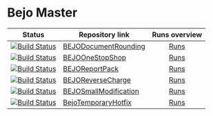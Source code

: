 # Bejo Master 
| Status | Repository link | Runs overview |
|---|---|:---:| 
| [![Build Status](https://navertica.visualstudio.com/BusinessCentral/_apis/build/status%2FBejo%2FMaster%2FBEJODocumentRounding%20Master?repoName=BEJODocumentRounding&branchName=master)](https://dev.azure.com/navertica/f42cedc3-eb03-40cd-8174-5d39c5e8f68a/_build/results?buildId=121099) | [BEJODocumentRounding](https://dev.azure.com/navertica/BusinessCentral/_git/BEJODocumentRounding) | [Runs](https://dev.azure.com/navertica/BusinessCentral/_build?definitionId=336) | 
| [![Build Status](https://navertica.visualstudio.com/BusinessCentral/_apis/build/status%2FBejo%2FMaster%2FBEJOOneStopShop%20Master?repoName=BEJOOneStopShop&branchName=master)](https://dev.azure.com/navertica/f42cedc3-eb03-40cd-8174-5d39c5e8f68a/_build/results?buildId=121051) | [BEJOOneStopShop](https://dev.azure.com/navertica/BusinessCentral/_git/BEJOOneStopShop) | [Runs](https://dev.azure.com/navertica/BusinessCentral/_build?definitionId=652) | 
| [![Build Status](https://navertica.visualstudio.com/BusinessCentral/_apis/build/status%2FBejo%2FMaster%2FBEJOReportPack%20Master?repoName=BEJOReportPack&branchName=master)](https://dev.azure.com/navertica/f42cedc3-eb03-40cd-8174-5d39c5e8f68a/_build/results?buildId=120757) | [BEJOReportPack](https://dev.azure.com/navertica/BusinessCentral/_git/BEJOReportPack) | [Runs](https://dev.azure.com/navertica/BusinessCentral/_build?definitionId=363) | 
| [![Build Status](https://navertica.visualstudio.com/BusinessCentral/_apis/build/status%2FBejo%2FMaster%2FBEJOReverseCharge%20Master?repoName=BEJOReverseCharge&branchName=master)](https://dev.azure.com/navertica/f42cedc3-eb03-40cd-8174-5d39c5e8f68a/_build/results?buildId=120888) | [BEJOReverseCharge](https://dev.azure.com/navertica/BusinessCentral/_git/BEJOReverseCharge) | [Runs](https://dev.azure.com/navertica/BusinessCentral/_build?definitionId=348) | 
| [![Build Status](https://navertica.visualstudio.com/BusinessCentral/_apis/build/status%2FBejo%2FMaster%2FBEJOSmallModification%20Master?repoName=BEJOSmallModification&branchName=master)](https://dev.azure.com/navertica/f42cedc3-eb03-40cd-8174-5d39c5e8f68a/_build/results?buildId=121092) | [BEJOSmallModification](https://dev.azure.com/navertica/BusinessCentral/_git/BEJOSmallModification) | [Runs](https://dev.azure.com/navertica/BusinessCentral/_build?definitionId=345) | 
| [![Build Status](https://navertica.visualstudio.com/BusinessCentral/_apis/build/status%2FBejo%2FMaster%2FBejoTemporaryHotfix%20Master?repoName=BejoTemporaryHotfix&branchName=master)](https://dev.azure.com/navertica/f42cedc3-eb03-40cd-8174-5d39c5e8f68a/_build/results?buildId=120849) | [BejoTemporaryHotfix](https://dev.azure.com/navertica/BusinessCentral/_git/BejoTemporaryHotfix) | [Runs](https://dev.azure.com/navertica/BusinessCentral/_build?definitionId=1349) | 

